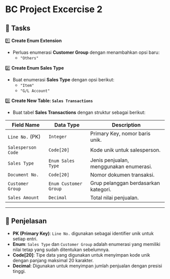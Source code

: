 # BC Project Excercise 2

## 📝 Tasks

1️⃣ **Create Enum Extension**  
   - Perluas enumerasi **Customer Group** dengan menambahkan opsi baru:  
     - `"Others"`

2️⃣ **Create Enum Sales Type**  
   - Buat enumerasi **Sales Type** dengan opsi berikut:  
     - `"Item"`
     - `"G/L Account"`

3️⃣ **Create New Table: `Sales Transactions`**  
   - Buat tabel **Sales Transactions** dengan struktur sebagai berikut:

| **Field Name**         | **Data Type**         | **Description**                 |
|------------------------|----------------------|---------------------------------|
| `Line No.` (PK)       | `Integer`            | Primary Key, nomor baris unik. |
| `Salesperson Code`    | `Code[20]`           | Kode unik untuk salesperson.  |
| `Sales Type`          | `Enum Sales Type`    | Jenis penjualan, menggunakan enumerasi. |
| `Document No.`        | `Code[20]`           | Nomor dokumen transaksi. |
| `Customer Group`      | `Enum Customer Group` | Grup pelanggan berdasarkan kategori. |
| `Sales Amount`        | `Decimal`            | Total nilai penjualan. |

---

## 📖 Penjelasan
- **PK (Primary Key)**: `Line No.` digunakan sebagai identifier unik untuk setiap entri.  
- **Enum**: `Sales Type` dan `Customer Group` adalah enumerasi yang memiliki nilai tetap yang sudah ditentukan sebelumnya.  
- **Code[20]**: Tipe data yang digunakan untuk menyimpan kode unik dengan panjang maksimal 20 karakter.  
- **Decimal**: Digunakan untuk menyimpan jumlah penjualan dengan presisi tinggi.  

